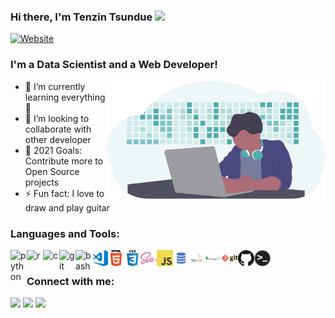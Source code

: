 ### Hi there, I'm Tenzin Tsundue <img src="https://media.giphy.com/media/hvRJCLFzcasrR4ia7z/giphy.gif" width="25px"> 

[![Website](https://img.shields.io/website?label=codeWithTenzin.com&style=for-the-badge&url=https%3A%2F%2Fcodewithtenzin.com)](https://codewithtenzin.com)

### I'm a Data Scientist and a Web Developer!
<img align="right" width="350px" src="https://github.com/TenzinTsundue/TenzinTsundue/blob/main/static/undraw_developer.svg">

- 🌱 I’m currently learning everything 🤣
- 👯 I’m looking to collaborate with other developer
- 🥅 2021 Goals: Contribute more to Open Source projects
- ⚡ Fun fact: I love to draw and play guitar


### Languages and Tools:
<img align="left" alt="python" width="26px" src="https://raw.githubusercontent.com/jmnote/z-icons/master/svg/python.svg"/>
<img align="left" alt="r" width="26px" src="https://raw.githubusercontent.com/jmnote/z-icons/master/svg/r.svg"/>
<img align="left" alt="c" width="26px" src="https://raw.githubusercontent.com/jmnote/z-icons/master/svg/c.svg"/>
<img align="left" alt="git" width="26px" src="https://raw.githubusercontent.com/jmnote/z-icons/master/svg/git.svg"/>
<img align="left" alt="bash" width="26px" src="https://raw.githubusercontent.com/jmnote/z-icons/master/svg/bash.svg"/>



<img align="left" alt="Visual Studio Code" width="26px" src="https://raw.githubusercontent.com/github/explore/80688e429a7d4ef2fca1e82350fe8e3517d3494d/topics/visual-studio-code/visual-studio-code.png" />
<img align="left" alt="HTML5" width="26px" src="https://raw.githubusercontent.com/github/explore/80688e429a7d4ef2fca1e82350fe8e3517d3494d/topics/html/html.png" />
<img align="left" alt="CSS3" width="26px" src="https://raw.githubusercontent.com/github/explore/80688e429a7d4ef2fca1e82350fe8e3517d3494d/topics/css/css.png" />
<img align="left" alt="Sass" width="26px" src="https://raw.githubusercontent.com/github/explore/80688e429a7d4ef2fca1e82350fe8e3517d3494d/topics/sass/sass.png" />
<img align="left" alt="JavaScript" width="26px" src="https://raw.githubusercontent.com/github/explore/80688e429a7d4ef2fca1e82350fe8e3517d3494d/topics/javascript/javascript.png" />
<img align="left" alt="SQL" width="26px" src="https://raw.githubusercontent.com/github/explore/80688e429a7d4ef2fca1e82350fe8e3517d3494d/topics/sql/sql.png" />
<img align="left" alt="MySQL" width="26px" src="https://raw.githubusercontent.com/github/explore/80688e429a7d4ef2fca1e82350fe8e3517d3494d/topics/mysql/mysql.png" />
<img align="left" alt="MongoDB" width="26px" src="https://raw.githubusercontent.com/github/explore/80688e429a7d4ef2fca1e82350fe8e3517d3494d/topics/mongodb/mongodb.png" />
<img align="left" alt="Git" width="26px" src="https://raw.githubusercontent.com/github/explore/80688e429a7d4ef2fca1e82350fe8e3517d3494d/topics/git/git.png" />
<img align="left" alt="GitHub" width="26px" src="https://raw.githubusercontent.com/github/explore/78df643247d429f6cc873026c0622819ad797942/topics/github/github.png" />
<img align="left" alt="Terminal" width="26px" src="https://raw.githubusercontent.com/github/explore/80688e429a7d4ef2fca1e82350fe8e3517d3494d/topics/terminal/terminal.png" />

<br>

### Connect with me:

<a href="https://www.twitter.com/tentsun12"><img src="https://img.shields.io/badge/twitter-%231DA1F2.svg?&style=for-the-badge&logo=twitter&logoColor=white" height=25></a> <a href="https://www.linkedin.com/in/TenzinTsundue"><img src="https://img.shields.io/badge/linkedin-%230077B5.svg?&style=for-the-badge&logo=linkedin&logoColor=white" height=25></a> <a href="https://www.instagram.com/tentsun12/"><img src="https://img.shields.io/badge/instagram-%23E4405F.svg?&style=for-the-badge&logo=instagram&logoColor=white" height=25></a>

<!-- <a align="right" href="https://www.buymeacoffee.com/tenzintsundue" target="_blank" rel="noreferrer nofollow">
      <img src="https://cdn.buymeacoffee.com/buttons/default-red.png" alt="Buy Me A Coffee" height="40" width="170" >
</a> -->

